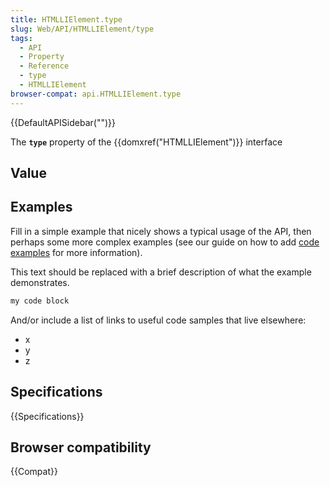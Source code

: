 ```yaml
---
title: HTMLLIElement.type
slug: Web/API/HTMLLIElement/type
tags:
  - API
  - Property
  - Reference
  - type
  - HTMLLIElement
browser-compat: api.HTMLLIElement.type
---
```

{{DefaultAPISidebar("")}}

The **`type`** property of the {{domxref("HTMLLIElement")}} interface 

## Value



## Examples

Fill in a simple example that nicely shows a typical usage of the API, then perhaps some more complex examples (see our guide on how to add [code examples](/en-US/docs/MDN/Contribute/Structures/Code_examples) for more information).

This text should be replaced with a brief description of what the example demonstrates.

```js
my code block
```

And/or include a list of links to useful code samples that live elsewhere:

*   x
*   y
*   z

## Specifications

{{Specifications}}

## Browser compatibility

{{Compat}}


